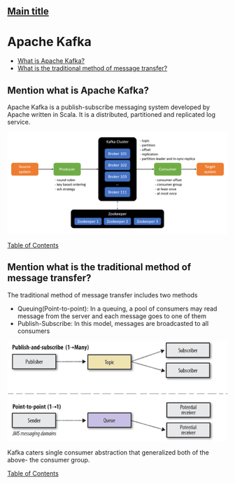 ## [Main title](../README.md)

# Apache Kafka
+ [What is Apache Kafka?](#mention-what-is-apache-kafka)
+ [What is the traditional method of message transfer?](#Mention-what-is-the-traditional-method-of-message-transfer)


## Mention what is Apache Kafka?
Apache Kafka is a publish-subscribe messaging system developed by Apache written in Scala. It is a distributed, partitioned and replicated log service.

![Alt text](./images/Mention%20what%20is%20Apache%20Kafka.png)

[Table of Contents](#apache-kafka)

## Mention what is the traditional method of message transfer?
The traditional method of message transfer includes two methods
+ Queuing(Point-to-point): In a queuing, a pool of consumers may read message from the server and each message goes to one of them
+ Publish-Subscribe: In this model, messages are broadcasted to all consumers

![Alt text](images/Mention%20what%20is%20the%20traditional%20method%20of%20message%20transfer.png)

Kafka caters single consumer abstraction that generalized both of the above- the consumer group.

[Table of Contents](#apache-kafka)


